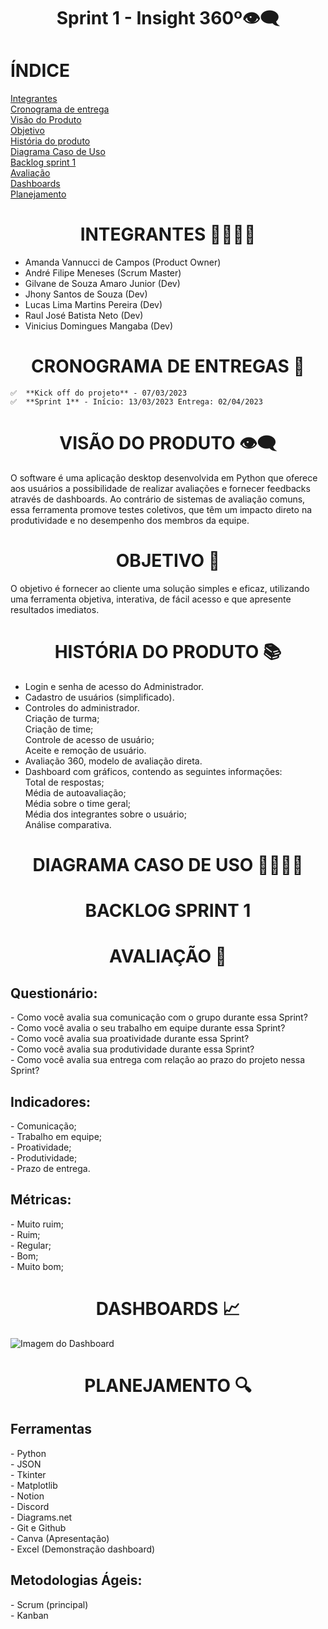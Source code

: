 # <h1 align="center">Sprint 1 - Insight 360º👁️‍🗨️</h1>

# ÍNDICE
[Integrantes](#INTEGRANTES) <br>
[Cronograma de entrega](#CRONOGRAMA-DE-ENTREGA) <br>
[Visão do Produto](#VISÃO-DO-PRODUTO) <br>
[Objetivo](#OBJETIVO) <br>
[História do produto](#HISTÓRIA-DO-PRODUTO) <br>
[Diagrama Caso de Uso](#DIAGRAMA-CASO-DE-USO) <br>
[Backlog sprint 1](#BACKLOG-SPRINT-1) <br>
[Avaliação](#AVALIAÇÃO) <br>
[Dashboards](#DASHBOARDS) <br>
[Planejamento](#PLANEJAMENTO) <br>

# <h1 align="center">INTEGRANTES 👨‍💻👩‍💻</h1>
- Amanda Vannucci de Campos (Product Owner)
- André Filipe Meneses (Scrum Master)
- Gilvane de Souza Amaro Junior (Dev)
- Jhony Santos de Souza (Dev)
- Lucas Lima Martins Pereira (Dev)
- Raul José Batista Neto (Dev)
- Vinicius Domingues Mangaba (Dev)

# <h1 align="center">CRONOGRAMA DE ENTREGAS 📆</h1>
    ✅  **Kick off do projeto** - 07/03/2023 
    ✅  **Sprint 1** - Início: 13/03/2023 Entrega: 02/04/2023
    
# <h1 align="center">VISÃO DO PRODUTO 👁️‍🗨️</h1>
<p>O software é uma aplicação desktop desenvolvida em Python que oferece aos usuários a possibilidade de realizar avaliações e fornecer feedbacks através de dashboards. Ao contrário de sistemas de avaliação comuns, essa ferramenta promove testes coletivos, que têm um impacto direto na produtividade e no desempenho dos membros da equipe.</p>

# <h1 align="center">OBJETIVO 🎯</h1>
<p>O objetivo é fornecer ao cliente uma solução simples e eficaz, utilizando uma ferramenta objetiva, interativa, de fácil acesso e que apresente resultados imediatos.</p>

# <h1 align="center">HISTÓRIA DO PRODUTO 📚</h1>
- Login e senha de acesso do Administrador.<br>
- Cadastro de usuários (simplificado).<br>
- Controles do administrador.<br>
     Criação de turma;<br>
     Criação de time;<br>
     Controle de acesso de usuário;<br>
     Aceite e remoção de usuário.<br>
- Avaliação 360, modelo de avaliação direta.<br>
- Dashboard com gráficos, contendo as seguintes informações:<br>
     Total de respostas;<br>
     Média de autoavaliação;<br>
     Média sobre o time geral;<br>
     Média dos integrantes sobre o usuário;<br>
     Análise comparativa.<br>

# <h1 align="center">DIAGRAMA CASO DE USO 🧍‍♀️🧍‍♂️</h1>

# <h1 align="center">BACKLOG SPRINT 1</h1>

# <h1 align="center">AVALIAÇÃO 📜</h1>
<h2>Questionário: </h2>
- Como você avalia sua comunicação com o grupo durante essa Sprint?<br>
- Como você avalia o seu trabalho em equipe durante essa Sprint?<br>
- Como você avalia sua proatividade durante essa Sprint?<br>
- Como você avalia sua produtividade durante essa Sprint?<br>
- Como você avalia sua entrega com relação ao prazo do projeto nessa Sprint?<br>
  <h2>Indicadores: </h2>
- Comunicação;<br> 
- Trabalho em equipe;<br> 
- Proatividade;<br> 
- Produtividade; <br>
- Prazo de entrega.<br>
  <h2>Métricas: </h2>
- Muito ruim;<br>
- Ruim;<br>
- Regular;<br>
- Bom;<br>
- Muito bom;<br>
  
# <h1 align="center">DASHBOARDS 📈</h1>
<img src="https://drive.google.com/file/d/1CIMBjNZnKHacjXxRazIeJN1Ek3OwtsMk/preview" alt="Imagem do Dashboard">

# <h1 align="center">PLANEJAMENTO 🔍</h1>
  <h2>Ferramentas</h2>
- Python<br>
- JSON<br>
- Tkinter<br>
- Matplotlib<br>
- Notion<br>
- Discord<br>
- Diagrams.net<br>
- Git e Github<br>
- Canva (Apresentação)<br>
- Excel (Demonstração dashboard)<br>

<h2>Metodologias Ágeis: </h2>
- Scrum (principal)<br>
- Kanban<br>


